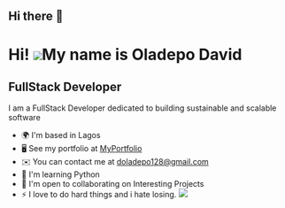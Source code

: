 ## Hi there 👋

Hi! ![](https://user-images.githubusercontent.com/18350557/176309783-0785949b-9127-417c-8b55-ab5a4333674e.gif)My name is Oladepo David
=====================================================================================================================================

FullStack Developer
-------------------

I am a FullStack Developer dedicated to building sustainable and scalable software

*   🌍  I'm based in Lagos
*   🖥️  See my portfolio at [MyPortfolio](http://3-d-portfolio-website-beta.vercel.app)
*   ✉️  You can contact me at [doladepo128@gmail.com](mailto:doladepo128@gmail.com)
*   🧠  I'm learning Python
*   🤝  I'm open to collaborating on Interesting Projects
*   ⚡  I love to do hard things and i hate losing.
<a href="https://www.x.com/David_kingcode" target="_blank" rel="noreferrer"><img
                  src="https://img.shields.io/twitter/follow/David_kingcode?logo=twitter&style=for-the-badge&color=0891b2&labelColor=1c1917"
                /></a>
<!--
**Dkingofcode/dkingofcode** is a ✨ _special_ ✨ repository because its `README.md` (this file) appears on your GitHub profile.

Here are some ideas to get you started:

- 🔭 I’m currently working on ...
- 🌱 I’m currently learning ...
- 👯 I’m looking to collaborate on ...
- 🤔 I’m looking for help with ...
- 💬 Ask me about ...
- 📫 How to reach me: ...
- 😄 Pronouns: ...
- ⚡ Fun fact: ...
-->
